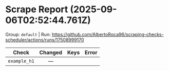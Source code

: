 # Scrape Report (2025-09-06T02:52:44.761Z)

Group: `default`  |  Run: https://github.com/AlbertoRoca96/scraping-checks-scheduler/actions/runs/17508999170

| Check | Changed | Keys | Error |
|---|:---:|:--|:--|
| `example_h1` | — |  |  |
